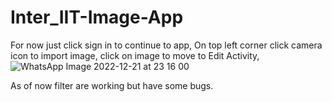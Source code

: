 # Inter_IIT-Image-App
For now just click sign in to continue to app,
On top left corner click camera icon to import image,
click on image to move to Edit Activity,
![WhatsApp Image 2022-12-21 at 23 16 00](https://user-images.githubusercontent.com/99140862/208971338-0b6dc9ad-47e7-4b23-9682-a15e14a9db0c.jpeg)

As of now filter are working but have some bugs.
